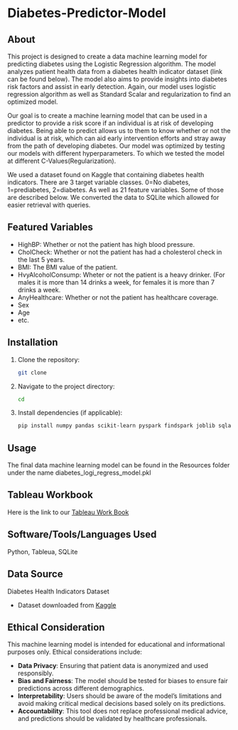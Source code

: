 # Diabetes-Predictor-Model

## About
This project is designed to create a data machine learning model for predicting diabetes using the Logistic Regression algorithm. The model analyzes patient health data from a diabetes health indicator dataset (link can be found below). The model also aims to provide insights into diabetes risk factors and assist in early detection. Again, our model uses logistic regression algorithm as well as Standard Scalar and regularization to find an optimized model.

Our goal is to create a machine learning model that can be used in a predictor to provide a risk score if an individual is at risk of developing diabetes. Being able to predict allows us to them to know whether or not the individual is at risk, which can aid early intervention efforts and stray away from the path of developing diabetes. Our model was optimized by testing our models with different hyperparameters. To which we tested the model at different C-Values(Regularization). 

We used a dataset found on Kaggle that containing diabetes health indicators. There are 3 target variable classes. 0=No diabetes, 1=prediabetes, 2=diabetes. As well as 21 feature variables. Some of those are described below. We converted the data to SQLite which allowed for easier retrieval with queries.

## Featured Variables
- HighBP: Whether or not the patient has high blood pressure.
- CholCheck: Whether or not the patient has had a cholesterol check in the last 5 years.
- BMI: The BMI value of the patient.
- HvyAlcoholConsump: Wheter or not the patient is a heavy drinker. (For males it is more than 14 drinks a week, for females it is more than 7 drinks a week.
- AnyHealthcare: Whether or not the patient has healthcare coverage.
- Sex
- Age
- etc.

## Installation
1. Clone the repository:
   ```sh
   git clone 
   ```
2. Navigate to the project directory:
   ```sh
   cd 
   ```
3. Install dependencies (if applicable):
   ```sh
   pip install numpy pandas scikit-learn pyspark findspark joblib sqlalchemy
   ```

## Usage

The final data machine learning model can be found in the Resources folder under the name diabetes_logi_regress_model.pkl 

## Tableau Workbook

Here is the link to our [Tableau Work Book](PlaceLinkHere.com)

## Software/Tools/Languages Used

Python, Tableua, SQLite

## Data Source

Diabetes Health Indicators Dataset
- Dataset downloaded from [Kaggle](https://www.kaggle.com/datasets/alexteboul/diabetes-health-indicators-dataset)


## Ethical Consideration
This machine learning model is intended for educational and informational purposes only. Ethical considerations include:
- **Data Privacy**: Ensuring that patient data is anonymized and used responsibly.
- **Bias and Fairness**: The model should be tested for biases to ensure fair predictions across different demographics.
- **Interpretability**: Users should be aware of the model’s limitations and avoid making critical medical decisions based solely on its predictions.
- **Accountability**: This tool does not replace professional medical advice, and predictions should be validated by healthcare professionals.

